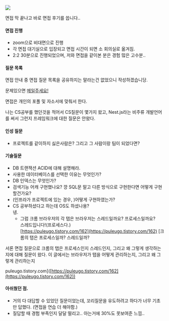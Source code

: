 ![](https://blog.kakaocdn.net/dn/LvwuP/btsiJyzePcL/UwQKYwjy0NrqigWdEDKzkk/img.jpg)

면접 막 끝나고 바로 면접 후기를 씁니다..

#### 면접 진행

* zoom으로 비대면으로 진행
* 각 면접 대기실으로 입장되고 면접 시간이 되면 소 회의실로 옮겨짐.
* 2:2 30분으로 진행되었으며, 저와 면접을 같이본 분은 경험 많은 고수분..

#### 질문 목록

면접 안내 중 면접 질문 목록을 공유하지는 말라는건 없었으니 작성하겠습니당.

문제있으면 [메일주세요!](mailto:puleugo@gmail.com)

면접은 개인의 포폴 및 자소서에 맞춰서 한다.

나는 CS공부를 했던것을 적어서 CS질문이 몇가지 왔고, Nest.js라는 비주류 개발언어를 써서 그런지 프레임워크에 대한 질문은 안왔다.

#### 인성 질문

* 프로젝트를 같이하지 싫은사람은? 그리고 그 사람이랑 팀이 되었다면?

#### 기술질문

* DB 트랜잭션 ACID에 대해 설명해라.
* 사용한 데이터베이스를 선택한 이유는 무엇인가?
* DB 인덱스는 무엇인가?
* 검색기능 어캐 구현했나요? 깡 SQL문 말고 다른 방식으로 구현한다면 어떻게 구현할건가요?
* (인프라가 프로젝트에 있는 경우, )어떻게 구현하였는가?
* CS 공부하셨다고 하는데 OS도 하셨나용?  
  넹.
  * 그럼 크롬 브라우저의 각 탭은 브라우저는 스레드일까요? 프로세스일까요?  
    스레드입니다!(프로세스다.)  
[https://puleugo.tistory.com/162](https://puleugo.tistory.com/162)
  \[크롬의 탭은 프로세스일까? 스레드일까?

서론 면접 질문으로 크롬의 탭은 프로세스인지 스레드인지, 그리고 왜 그렇게 생각하는지에 대해 질문이 왔다. 이 글에서는 브라우저가 탭을 어떻게 관리하는지, 그리고 왜 그렇게 관리하는지

puleugo.tistory.com\]([https://puleugo.tistory.com/162](https://puleugo.tistory.com/162))

#### 아쉬웠던 점.

* 거의 다 대답할 수 있었던 질문이었는데, 꼬리질문을 유도하려고 하다가 너무 기초만 답했다. (면접을 연습 더 해야함.)
* 질답할 때 경험 부족인지 달달 떨리고.. 아는거에 30%도 못보여준 느낌..